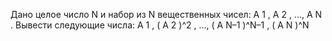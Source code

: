  Дано целое число N и набор из N вещественных чисел: A 1 , A 2 , ..., A N .
 Вывести следующие числа:
 A 1 , ( A 2 )^2 , ..., ( A N–1 )^N–1 , ( A N )^N

